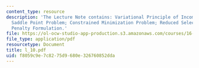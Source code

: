 ```yaml
---
content_type: resource
description: 'The Lecture Note contains: Variational Principle of Incompressible Elasticity;
  Saddle Point Problem; Constrained Minimization Problem; Reduced Selective Integration;
  Penalty Formulation.'
file: https://ol-ocw-studio-app-production.s3.amazonaws.com/courses/16-225-computational-mechanics-of-materials-fall-2003/f8059c9e7c8275d9680e326760852dda_l_10.pdf
file_type: application/pdf
resourcetype: Document
title: l_10.pdf
uid: f8059c9e-7c82-75d9-680e-326760852dda
---
```

